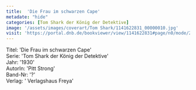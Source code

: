 ```yaml
---
title:  'Die Frau im schwarzen Cape'
metadate: "hide"
categories: [Tom Shark der König der Detektive]
image: '/assets/images/coverart/Tom Shark/1141622831_00000010.jpg'
visit: 'https://portal.dnb.de/bookviewer/view/1141622831#page/n0/mode/2up'
---
```

Titel: 'Die Frau im schwarzen Cape' <br>
Serie: 'Tom Shark der König der Detektive' <br>
Jahr: '1930' <br>
AutorIn: 'Pitt Strong' <br>
Band-Nr: '?' <br>
Verlag: ' Verlagshaus Freya'